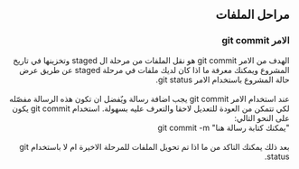 
## <div dir=rtl> مراحل الملفات <div>


### <div dir=rtl> الامر git commit<div>
 <div dir=rtl>  الهدف من الامر git commit هو نقل الملفات من مرحلة ال staged وتخزينها في تاريخ المشروع ويمكنك معرفة ما اذا كان لديك ملفات في مرحلة staged عن طريق عرض حالة المشروع باستخدام الامر git status.<div>
<br/>
<div dir=rtl> عند استخدام الامر git commit يجب اضافة رسالة ويٌفضل ان تكون هذه الرسالة مفصّله لكي تتمكن من العودة للتعديل لاحقا والتعرف عليه بسهولة. استخدام git commit يكون على النحو التالي:<div>
 <div dir=rtl> "يمكنك كتابة رسالة هنا" git commit -m <div>
 <br/>
<div dir=rtl> بعد ذلك يمكنك التاكد من ما اذا تم تحويل الملفات للمرحلة الاخيرة ام لا باستخدام git status.<div>


